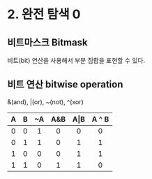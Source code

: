 # 2. 완전 탐색 0

## 비트마스크 Bitmask
비트(bit) 연산을 사용해서 부분 집합을 표현할 수 있다.

## 비트 연산 bitwise operation

&(and), |(or), ~(not), ^(xor)

|  A   |  B   |  ~A  | A&B  | A\|B | A ^ B |
| :--: | :--: | :--: | :--: | :--: | :---: |
|  0   |  0   |  1   |  0   |  0   |   0   |
|  0   |  1   |  1   |  0   |  1   |   1   |
|  1   |  0   |  0   |  0   |  1   |   1   |
|  1   |  1   |  0   |  1   |  1   |   0   |

